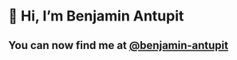# 👋 Hi, I’m Benjamin Antupit
## You can now find me at [@benjamin-antupit](github.com/benjamin-antupit)

